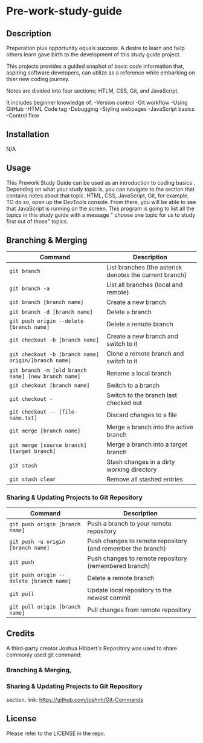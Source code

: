 # Pre-work-study-guide

## Description

Preperation plus opportunity equals success. A desire to learn and help others learn gave birth  to the development of this study guide project. 

This projects provides a guided snaphot of basic code information that, aspiring software developers, can utilize as a reference while embarking on thier new coding journey.

Notes are divided into four sections; HTLM, CSS, Git, and JavaScript.

It includes beginner knowledge of:
-Version control
-Git workflow
-Using GitHub
-HTML Code tag 
-Debugging
-Styling webpages 
-JavaScript basics 
-Control flow



## Installation

N/A

## Usage
This Prework Study Guide can be used as an introduction to coding basics . Depending on what your study topic is, you can navigate to the section that contains notes about that topic. HTML, CSS, JavaScript, Git, for example. TO do so, open up the DevTools console. From there, you will be able to see that JavaScript is running on the screen. This program is going to list all the topics in this study guide with a message " choose one topic for us to study first out of those" topics.
## Branching & Merging

| Command | Description |
| ------- | ----------- |
| `git branch` | List branches (the asterisk denotes the current branch) |
| `git branch -a` | List all branches (local and remote) |
| `git branch [branch name]` | Create a new branch |
| `git branch -d [branch name]` | Delete a branch |
| `git push origin --delete [branch name]` | Delete a remote branch |
| `git checkout -b [branch name]` | Create a new branch and switch to it |
| `git checkout -b [branch name] origin/[branch name]` | Clone a remote branch and switch to it |
| `git branch -m [old branch name] [new branch name]` | Rename a local branch |
| `git checkout [branch name]` | Switch to a branch |
| `git checkout -` | Switch to the branch last checked out |
| `git checkout -- [file-name.txt]` | Discard changes to a file |
| `git merge [branch name]` | Merge a branch into the active branch |
| `git merge [source branch] [target branch]` | Merge a branch into a target branch |
| `git stash` | Stash changes in a dirty working directory |
| `git stash clear` | Remove all stashed entries |


### Sharing & Updating Projects to Git Repository

| Command | Description |
| ------- | ----------- |
| `git push origin [branch name]` | Push a branch to your remote repository |
| `git push -u origin [branch name]` | Push changes to remote repository (and remember the branch) |
| `git push` | Push changes to remote repository (remembered branch) |
| `git push origin --delete [branch name]` | Delete a remote branch |
| `git pull` | Update local repository to the newest commit |
| `git pull origin [branch name]` | Pull changes from remote repository |


## Credits

A third-party creator Joshua Hibbert's Repository was used to share commonly used git command:
 ### Branching & Merging,  
 ### Sharing & Updating Projects to Git Repository
 section.
link: https://github.com/joshnh/Git-Commands

## License

Please refer to the LICENSE in the repo.